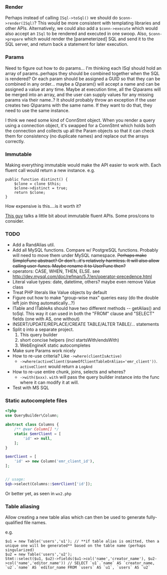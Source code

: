 ### Render

Perhaps instead of calling `ISql->toSql()` we should do `$conn->render(ISql)`? This would be more consistent with templating libraries and other APIs.
Alternatively, we could also add a `$conn->execute` which would also accept an `ISql` to be rendered and executed in one swoop.
Also, `$conn->prepare` which would render the [parameterized] SQL and send it to the SQL server, and return back a statement for
later execution.

### Params

Need to figure out how to do params... I'm thinking each ISql should hold an array of params..perhaps they should be combined together
when the SQL is rendered? Or each param should be assigned a GUID so that they can be combined in any order... maybe
a Q\param() will accept a name and can be assigned a value at any time. Maybe at execution time, all the Q\params will be merged
into an array, and the user can supply values for any missing params via their name..? It should probably throw an exception
if the user creates two Q\params with the same name. If they want to do that, they need to use the same instance.

I think we need some kind of ConnStmt object. When you render a query using a connection object, it's swapped for a
ConnStmt which holds both the connection and collects up all the Param objects so that it can check them for consistency
(no duplicate names) and replace out the arrays correctly.


### Immutable

Making everything immutable would make the API easier to work with. Each fluent call would return a new instance.
e.g.

    public function distinct() {
        $clone = clone $this;
        $clone->distinct = true;
        return $clone;
    }

How expensive is this....is it worth it?

[This guy](http://evertpot.com/psr-7-issues/) talks a little bit about immutable fluent APIs. Some pros/cons to consider.


### TODO

- Add a RandAlias util.
- Add all MySQL functions. Compare w/ PostgreSQL functions. Probably will need to move them under MySQL namespace. ~~Perhaps make SimpleFunc abstract? Or don't...it's relatively harmless. It will also allow calling user-funcs. Maybe rename it to UserFunc then?~~
- operators: CASE, WHEN, THEN, ELSE. see http://dev.mysql.com/doc/refman/5.7/en/operator-precedence.html
- Literal value types: date, datetime, others? maybe even remove Value class
- Treat PHP literals like Value objects by default
- Figure out how to make "group-wise max" queries easy (do the double left join thing automatically...?)
- ITable and ITableAs should have two different methods -- getAlias() and toSql. This way it can used in both the "FROM" clause and "SELECT" fields (one with AS, one without)
- INSERT/UPDATE/REPLACE/CREATE TABLE/ALTER TABLE/... statements
- Split `Q` into a separate project.
    1. This query builder
    2. short concise helpers (incl startsWith/endsWith)
    3. WebEngineX static autocompletes
- Make sure Params work nicely
- How to re-use criteria? Like `->where(clientIsActive)`
    - `->where(activeClient($nameOfClientTableOrAlias='emr_client'))`. `activeClient` would return a `LogAnd`
- How to re-use entire chunk, joins, selects and wheres?
   - `->with($xxx)`. `with` will pass the query builder instance into the func where it can modify it at will.
- Test with MS SQL

### Static autocomplete files

```php
<?php
use QueryBuilder\Column;

abstract class Columns {
    /** @var Column[] */
    static $emrClient = [
        'id' => null,
    ];
}

$emrClient = [
    'id' => new Column('emr_client_id'),
];


// usage:
$qb->select(Columns::$emrClient['id']);
```

Or better yet, as seen in `wx2.php`


### Table aliasing

Allow creating a new table alias which can then be used to generate fully-qualified file names.

e.g.

    $u1 = new Table('users','u1'); // **if table alias is omitted, then a unique one will be generated** based on the table name (perhaps singularized)
    $u2 = new Table('users','u2');
    Stmt::select($u1, $u2)->fields($u1->col('name','creator_name'), $u2->col('name','editor_name')) // SELECT `u1`.`name` AS `creator_name, `u2`.`name` AS `editor_name FROM `users` AS `u1`, `users` AS `u2`

